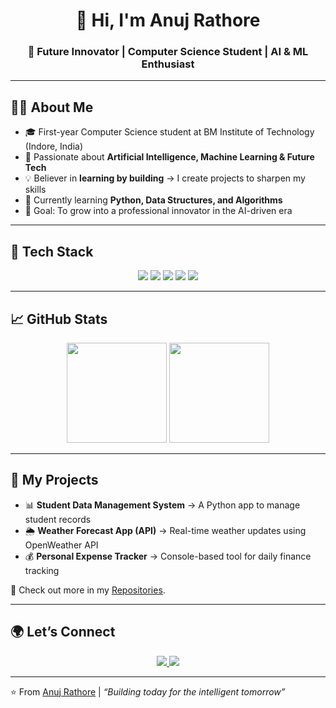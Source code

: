 <!-- Banner / Header -->
<h1 align="center">👋 Hi, I'm Anuj Rathore</h1>
<h3 align="center">🚀 Future Innovator | Computer Science Student | AI & ML Enthusiast</h3>

---

## 🧑‍💻 About Me
- 🎓 First-year Computer Science student at BM Institute of Technology (Indore, India)  
- 🤖 Passionate about **Artificial Intelligence, Machine Learning & Future Tech**  
- 💡 Believer in **learning by building** → I create projects to sharpen my skills  
- 🌱 Currently learning **Python, Data Structures, and Algorithms**  
- 🎯 Goal: To grow into a professional innovator in the AI-driven era  

---

## 🔧 Tech Stack
<p align="center">
  <img src="https://img.shields.io/badge/Python-3776AB?style=for-the-badge&logo=python&logoColor=white"/>
  <img src="https://img.shields.io/badge/C-00599C?style=for-the-badge&logo=c&logoColor=white"/>
  <img src="https://img.shields.io/badge/Git-F05032?style=for-the-badge&logo=git&logoColor=white"/>
  <img src="https://img.shields.io/badge/GitHub-181717?style=for-the-badge&logo=github&logoColor=white"/>
  <img src="https://img.shields.io/badge/VS%20Code-0078D4?style=for-the-badge&logo=visual-studio-code&logoColor=white"/>
</p>

---

## 📈 GitHub Stats
<p align="center">
  <img src="https://github-readme-stats.vercel.app/api?username=oyeeeanujj&show_icons=true&theme=tokyonight" height="160px"/>
  <img src="https://github-readme-stats.vercel.app/api/top-langs/?username=oyeeeanujj&layout=compact&theme=tokyonight" height="160px"/>
</p>

---

## 🚀 My Projects
- 📊 **Student Data Management System** → A Python app to manage student records  
- 🌦️ **Weather Forecast App (API)** → Real-time weather updates using OpenWeather API  
- 💰 **Personal Expense Tracker** → Console-based tool for daily finance tracking  

🔗 Check out more in my [Repositories](https://github.com/oyeeeanujj?tab=repositories).  

---

## 🌍 Let’s Connect
<p align="center">
  <a href="https://www.linkedin.com/in/anuj-rathore-174281376?utm_source=share&utm_campaign=share_via&utm_content=profile&utm_medium=android_app" target="_blank">
    <img src="https://img.shields.io/badge/LinkedIn-0A66C2?style=for-the-badge&logo=linkedin&logoColor=white"/>
  </a>
  <a href="mailto:anujrathore7632@gmail.com">
    <img src="https://img.shields.io/badge/Email-D14836?style=for-the-badge&logo=gmail&logoColor=white"/>
  </a>
</p>

---

⭐️ From [Anuj Rathore](https://github.com/oyeeeanujj) | *“Building today for the intelligent tomorrow”*
